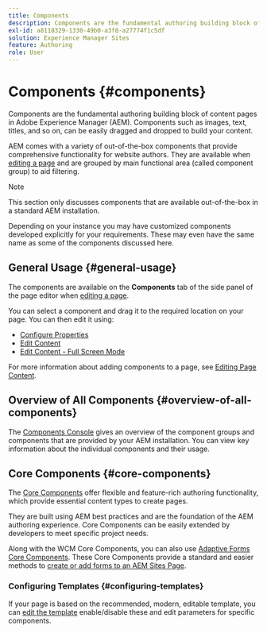 ```yaml
---
title: Components
description: Components are the fundamental authoring building block of content pages in AEM
exl-id: a8118329-1330-49b0-a3f8-a27774f1c5df
solution: Experience Manager Sites
feature: Authoring
role: User
---
```

# Components {#components}

Components are the fundamental authoring building block of content pages in Adobe Experience Manager (AEM). Components such as images, text, titles, and so on, can be easily dragged and dropped to build your content.

AEM comes with a variety of out-of-the-box components that provide comprehensive functionality for website authors. They are available when [editing a page](/help/sites-cloud/authoring/page-editor/edit-content.md) and are grouped by main functional area (called component group) to aid filtering.

>[!NOTE]
>
>This section only discusses components that are available out-of-the-box in a standard AEM installation.
>
>Depending on your instance you may have customized components developed explicitly for your requirements. These may even have the same name as some of the components discussed here.

## General Usage {#general-usage}

The components are available on the **Components** tab of the side panel of the page editor when [editing a page](/help/sites-cloud/authoring/page-editor/edit-content.md).

You can select a component and drag it to the required location on your page. You can then edit it using:

* [Configure Properties](/help/sites-cloud/authoring/sites-console/page-properties.md)
* [Edit Content](/help/sites-cloud/authoring/page-editor/edit-content.md)
* [Edit Content - Full Screen Mode](/help/sites-cloud/authoring/page-editor/edit-content.md#edit-content-full-screen-mode)

For more information about adding components to a page, see [Editing Page Content](/help/sites-cloud/authoring/page-editor/edit-content.md).

## Overview of All Components {#overview-of-all-components}

The [Components Console](/help/sites-cloud/authoring/components-console.md) gives an overview of the component groups and components that are provided by your AEM installation. You can view key information about the individual components and their usage.

## Core Components {#core-components}

The [Core Components](https://experienceleague.adobe.com/docs/experience-manager-core-components/using/introduction.html) offer flexible and feature-rich authoring functionality, which provide essential content types to create pages.

They are built using AEM best practices and are the foundation of the AEM authoring experience. Core Components can be easily extended by developers to meet specific project needs.

Along with the WCM Core Components, you can also use [Adaptive Forms Core Components](https://experienceleague.adobe.com/docs/experience-manager-core-components/using/adaptive-forms/introduction.html#features). These Core Components provide a standard and easier methods to [create or add forms to an AEM Sites Page](/help/forms/create-or-add-an-adaptive-form-to-aem-sites-page.md). 

### Configuring Templates {#configuring-templates}

If your page is based on the recommended, modern, editable template, you can [edit the template](/help/sites-cloud/authoring/page-editor/templates.md) enable/disable these and edit parameters for specific components.
